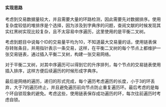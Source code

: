 #### 实现思路

​	考虑到交易数据量较大，并且需要大量的环路检测，因此需要先对数据排序。使用复杂度较低的堆排序是个选择，因为涉及到字典序的问题，查阅文献的时候发现其实红黑树实现比较复杂，且不太容易中序遍历，这里使用的是平衡二叉树。

​	考虑到题目中说每个ID的交易量平均为10，不知道最大交易量的话，使用链表保存转账条目，并用指针表示一条交易，这样，在平衡二叉树的每个节点上都维护一张交易链表，通过插入平衡二叉树，构建一张交易网络。

​	对于平衡二叉树，对其中序遍历可以得到它的升序排列，每个节点的交易链表使用插入排序，这样方便后续遍历的时候形成字典序。

​	最后是网络的遍历，递归的形式完成，每个遍历考虑遍历的长度，小于3的环丢弃，大于7的遍历终止，并且避免遍历前向节点防止重复遍历环。最后考虑的是每个环自锁现象的避免。考虑这些，使用链表保存成功遍历的环，每次往前遍历时考虑自锁。